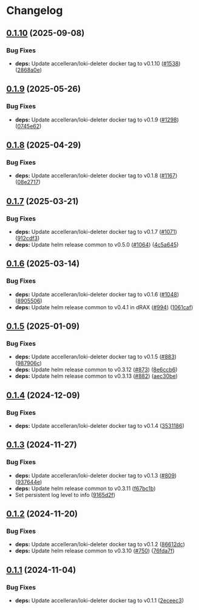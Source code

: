 # Changelog

## [0.1.10](https://github.com/accelleran/helm-charts/compare/loki-deleter-0.1.9...loki-deleter-0.1.10) (2025-09-08)


### Bug Fixes

* **deps:** Update accelleran/loki-deleter docker tag to v0.1.10 ([#1538](https://github.com/accelleran/helm-charts/issues/1538)) ([2868a0e](https://github.com/accelleran/helm-charts/commit/2868a0e355d6d787e7e5f03ccdd3946b9b5ffdd8))

## [0.1.9](https://github.com/accelleran/helm-charts/compare/loki-deleter-0.1.8...loki-deleter-0.1.9) (2025-05-26)


### Bug Fixes

* **deps:** Update accelleran/loki-deleter docker tag to v0.1.9 ([#1298](https://github.com/accelleran/helm-charts/issues/1298)) ([0745e62](https://github.com/accelleran/helm-charts/commit/0745e62f50cda2e18c7e73d200d1322eb30231ee))

## [0.1.8](https://github.com/accelleran/helm-charts/compare/loki-deleter-0.1.7...loki-deleter-0.1.8) (2025-04-29)


### Bug Fixes

* **deps:** Update accelleran/loki-deleter docker tag to v0.1.8 ([#1167](https://github.com/accelleran/helm-charts/issues/1167)) ([08e2717](https://github.com/accelleran/helm-charts/commit/08e27177921a8eda57e947b0272151de01ba1887))

## [0.1.7](https://github.com/accelleran/helm-charts/compare/loki-deleter-0.1.6...loki-deleter-0.1.7) (2025-03-21)


### Bug Fixes

* **deps:** Update accelleran/loki-deleter docker tag to v0.1.7 ([#1071](https://github.com/accelleran/helm-charts/issues/1071)) ([912cdf3](https://github.com/accelleran/helm-charts/commit/912cdf33f3dabf041ab0fd924fa8d024bbce32ff))
* **deps:** Update helm release common to v0.5.0 ([#1064](https://github.com/accelleran/helm-charts/issues/1064)) ([4c5a645](https://github.com/accelleran/helm-charts/commit/4c5a645145d14bc528d3d20798091be42d4d6009))

## [0.1.6](https://github.com/accelleran/helm-charts/compare/loki-deleter-0.1.5...loki-deleter-0.1.6) (2025-03-14)


### Bug Fixes

* **deps:** Update accelleran/loki-deleter docker tag to v0.1.6 ([#1048](https://github.com/accelleran/helm-charts/issues/1048)) ([8905506](https://github.com/accelleran/helm-charts/commit/8905506c60d2a95daed3b5f59ad8fdce13a16191))
* **deps:** Update helm release common to v0.4.1 in dRAX ([#994](https://github.com/accelleran/helm-charts/issues/994)) ([1061caf](https://github.com/accelleran/helm-charts/commit/1061caff716b4988667b3f2d11937b89b1ab2b1c))

## [0.1.5](https://github.com/accelleran/helm-charts/compare/loki-deleter-0.1.4...loki-deleter-0.1.5) (2025-01-09)


### Bug Fixes

* **deps:** Update accelleran/loki-deleter docker tag to v0.1.5 ([#883](https://github.com/accelleran/helm-charts/issues/883)) ([987906c](https://github.com/accelleran/helm-charts/commit/987906ca108c9ceea114574cb3b4fc729ece4ae9))
* **deps:** Update helm release common to v0.3.12 ([#873](https://github.com/accelleran/helm-charts/issues/873)) ([8e6ccb6](https://github.com/accelleran/helm-charts/commit/8e6ccb6e761d66a164ad951e0e2f9118dfcfc9ba))
* **deps:** Update helm release common to v0.3.13 ([#882](https://github.com/accelleran/helm-charts/issues/882)) ([aec30be](https://github.com/accelleran/helm-charts/commit/aec30be5d86f444ad9d65ed18d580ac0c6410166))

## [0.1.4](https://github.com/accelleran/helm-charts/compare/loki-deleter-0.1.3...loki-deleter-0.1.4) (2024-12-09)


### Bug Fixes

* **deps:** Update accelleran/loki-deleter docker tag to v0.1.4 ([3531186](https://github.com/accelleran/helm-charts/commit/3531186dbb1e59b1833043c5e4ea701868e411da))

## [0.1.3](https://github.com/accelleran/helm-charts/compare/loki-deleter-0.1.2...loki-deleter-0.1.3) (2024-11-27)


### Bug Fixes

* **deps:** Update accelleran/loki-deleter docker tag to v0.1.3 ([#809](https://github.com/accelleran/helm-charts/issues/809)) ([937644e](https://github.com/accelleran/helm-charts/commit/937644e4cc55f4bcef4cf09c98f1831e42d3a67d))
* **deps:** Update helm release common to v0.3.11 ([f67bc1b](https://github.com/accelleran/helm-charts/commit/f67bc1bd548bbc2b91c6554e2df66f855c3e2120))
* Set persistent log level to info ([9165d2f](https://github.com/accelleran/helm-charts/commit/9165d2f5a0015bfd9644f79c4b3a299ef322f8a1))

## [0.1.2](https://github.com/accelleran/helm-charts/compare/loki-deleter-0.1.1...loki-deleter-0.1.2) (2024-11-20)


### Bug Fixes

* **deps:** Update accelleran/loki-deleter docker tag to v0.1.2 ([86612dc](https://github.com/accelleran/helm-charts/commit/86612dc43f7e52a793b8416876ca9c18c5c76600))
* **deps:** Update helm release common to v0.3.10 ([#750](https://github.com/accelleran/helm-charts/issues/750)) ([76fda7f](https://github.com/accelleran/helm-charts/commit/76fda7fc76c6926b402b49f3348b14a785af92f8))

## [0.1.1](https://github.com/accelleran/helm-charts/compare/loki-deleter-0.1.0...loki-deleter-0.1.1) (2024-11-04)


### Bug Fixes

* **deps:** Update accelleran/loki-deleter docker tag to v0.1.1 ([2eceec3](https://github.com/accelleran/helm-charts/commit/2eceec3f3646aa5a6480421729df884a4871c93d))
